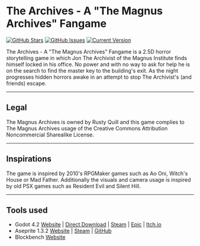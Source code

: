 The Archives - A "The Magnus Archives" Fangame
============
[![GitHub Stars](https://img.shields.io/github/stars/echoEscape/the_archives.svg)](https://github.com/echoEscape/the_archives/stargazers) [![GitHub Issues](https://img.shields.io/github/issues/echoEscape/the_archives.svg)](https://github.com/echoEscape/the_archives/issues) [![Current Version](https://img.shields.io/badge/version-0.0.0-yellow.svg)](https://github.com/echoEscape/the_archives)

The Archives - A "The Magnus Archives" Fangame is a 2.5D horror storytelling game in which Jon The Archivist of the Magnus Institute finds himself locked in his office. No power and with no way to ask for help he is on the search to find the master key to the building's exit. As the night progresses hidden horrors awake in an attempt to stop The Archivist's (and friends) escape.

---
## Legal
The Magnus Archives is owned by Rusty Quill and this game complies to The Magnus Archives usage of the Creative Commons Attribution Noncommercial Sharealike License.

---
## Inspirations
The game is inspired by 2010's RPGMaker games such as Ao Oni, Witch's House or Mad Father.
Additionally the visuals and camera usage is inspired by old PSX games such as Resident Evil and Silent Hill.

---
## Tools used
+ Godot 4.2 [Website](https://godotengine.org/) | [Direct Download](https://godotengine.org/download/) | [Steam](https://store.steampowered.com/app/404790/Godot_Engine/) | [Epic](https://store.epicgames.com/en-US/p/godot-engine) | [Itch.io](https://godotengine.itch.io/godot)
+ Aseprite 1.3.2 [Website](https://www.aseprite.org/) | [Steam](https://store.steampowered.com/app/431730/Aseprite/) | [GitHub](https://github.com/aseprite/aseprite)
+ Blockbench [Website](https://www.blockbench.net/)
